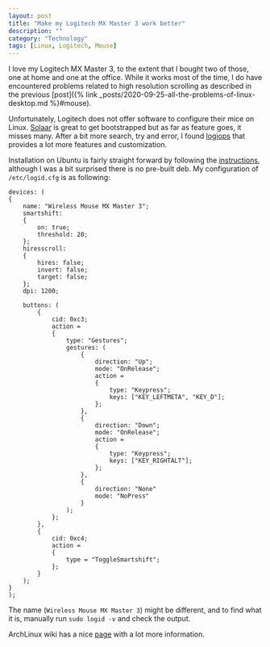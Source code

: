 ```yaml
---
layout: post
title: "Make my Logitech MX Master 3 work better"
description: ""
category: "Technology"
tags: [Linux, Logitech, Mouse]
---
```


I love my Logitech MX Master 3, to the extent that I bought two of those, one at home and one at the
office. While it works most of the time, I do have encountered problems related to high resolution
scrolling as described in the previous [post]({% link
_posts/2020-09-25-all-the-problems-of-linux-desktop.md %}#mouse).

Unfortunately, Logitech does not offer software to configure their mice on Linux.
[Solaar](https://github.com/pwr-Solaar/Solaar) is great to get bootstrapped but as far as feature
goes, it misses many. After a bit more search, try and error, I found
[logiops](https://github.com/PixlOne/logiops) that provides a lot more features and customization.

Installation on Ubuntu is fairly straight forward by following the
[instructions](https://github.com/PixlOne/logiops#dependencies), although I was a bit surprised
there is no pre-built deb. My configuration of `/etc/logid.cfg` is as following:

```
devices: (
{
    name: "Wireless Mouse MX Master 3";
    smartshift:
    {
        on: true;
        threshold: 20;
    };
    hiresscroll:
    {
        hires: false;
        invert: false;
        target: false;
    };
    dpi: 1200;

    buttons: (
        {
            cid: 0xc3;
            action =
            {
                type: "Gestures";
                gestures: (
                    {
                        direction: "Up";
                        mode: "OnRelease";
                        action =
                        {
                            type: "Keypress";
                            keys: ["KEY_LEFTMETA", "KEY_D"];
                        };
                    },
                    {
                        direction: "Down";
                        mode: "OnRelease";
                        action =
                        {
                            type: "Keypress";
                            keys: ["KEY_RIGHTALT"];
                        };
                    },
                    {
                        direction: "None"
                        mode: "NoPress"
                    }
                );
            };
        },
        {
            cid: 0xc4;
            action =
            {
                type = "ToggleSmartshift";
            };
        }
    );
}
);
```

The name (`Wireless Mouse MX Master 3`) might be different, and to find what it is, manually run
`sudo logid -v` and check the output.

ArchLinux wiki has a nice [page](https://wiki.archlinux.org/index.php/Logitech_MX_Master) with a lot
more information.
